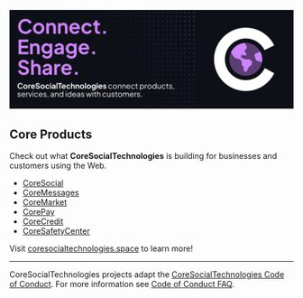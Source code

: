 [![CoreSocialSpace](https://github.com/CoreSocialTechnologies/.github/blob/main/images/master_banner_new.png)](https://coresocialtechnologies.space)

## Core Products
Check out what **CoreSocialTechnologies** is building for businesses and customers using the Web.

* [CoreSocial](https://coresocial.space)
* [CoreMessages](https://coremessages.space)
* [CoreMarket](https://coremarket.space)
* [CorePay](https://corepay.space)
* [CoreCredit](https://corecredit.space)
* [CoreSafetyCenter](https://coresocial.space/coresafetycenter/)

Visit [coresocialtechnologies.space](https://coresocialtechnologies.space) to learn more!

----

CoreSocialTechnologies projects adapt the [CoreSocialTechnologies Code of Conduct](https://coresocialtechnologies.space/codeofconduct/). For more information see [Code of Conduct FAQ](https://coresocialtechnologies.space/codeofconduct/faq/).
